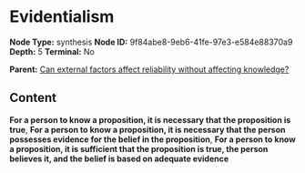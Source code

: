 # Evidentialism

**Node Type:** synthesis
**Node ID:** 9f84abe8-9eb6-41fe-97e3-e584e88370a9
**Depth:** 5
**Terminal:** No

**Parent:** [Can external factors affect reliability without affecting knowledge?](can-external-factors-affect-reliability-without-affecting-knowledge-antithesis-849d9247-28c8-4b73-a589-e46d4337e704.md)

## Content

**For a person to know a proposition, it is necessary that the proposition is true**, **For a person to know a proposition, it is necessary that the person possesses evidence for the belief in the proposition**, **For a person to know a proposition, it is sufficient that the proposition is true, the person believes it, and the belief is based on adequate evidence**
